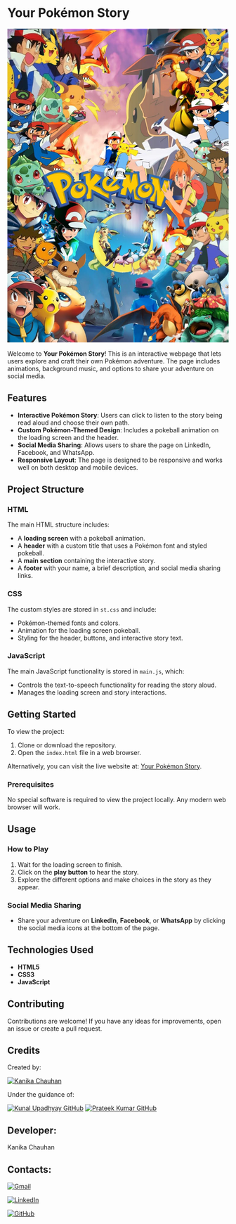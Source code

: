
# Your Pokémon Story
![POkemon story](Pokémon.jpg)

Welcome to **Your Pokémon Story**! This is an interactive webpage that lets users explore and craft their own Pokémon adventure. The page includes animations, background music, and options to share your adventure on social media.

## Features
- **Interactive Pokémon Story**: Users can click to listen to the story being read aloud and choose their own path.
- **Custom Pokémon-Themed Design**: Includes a pokeball animation on the loading screen and the header.
- **Social Media Sharing**: Allows users to share the page on LinkedIn, Facebook, and WhatsApp.
- **Responsive Layout**: The page is designed to be responsive and works well on both desktop and mobile devices.

## Project Structure

### HTML
The main HTML structure includes:
- A **loading screen** with a pokeball animation.
- A **header** with a custom title that uses a Pokémon font and styled pokeball.
- A **main section** containing the interactive story.
- A **footer** with your name, a brief description, and social media sharing links.

### CSS
The custom styles are stored in `st.css` and include:
- Pokémon-themed fonts and colors.
- Animation for the loading screen pokeball.
- Styling for the header, buttons, and interactive story text.

### JavaScript
The main JavaScript functionality is stored in `main.js`, which:
- Controls the text-to-speech functionality for reading the story aloud.
- Manages the loading screen and story interactions.

## Getting Started

To view the project:

1. Clone or download the repository.
2. Open the `index.html` file in a web browser.

Alternatively, you can visit the live website at: [Your Pokémon Story](https://pokestory.netlify.app/).

### Prerequisites

No special software is required to view the project locally. Any modern web browser will work.

## Usage

### How to Play
1. Wait for the loading screen to finish.
2. Click on the **play button** to hear the story.
3. Explore the different options and make choices in the story as they appear.

### Social Media Sharing
- Share your adventure on **LinkedIn**, **Facebook**, or **WhatsApp** by clicking the social media icons at the bottom of the page.

## Technologies Used
- **HTML5**
- **CSS3**
- **JavaScript**


## Contributing

Contributions are welcome! If you have any ideas for improvements, open an issue or create a pull request.

## Credits
Created by:

[![Kanika Chauhan](https://img.shields.io/badge/Kanika_Chauhan-GitHub-00F79?logo=github&logoColor=white&style=for-the-badge)](https://github.com/Kanika1305) 

Under the guidance of:


[![Kunal Upadhyay GitHub](https://img.shields.io/badge/Kunal_Upadhyay-GitHub-red?logo=github&style=for-the-badge)](https://github.com/Kunal-Upadhyay)               [![Prateek Kumar GitHub](https://img.shields.io/badge/Prateek_Kumar-GitHub-red?logo=github&style=for-the-badge)](https://github.com/geeekdude)





## Developer:
Kanika Chauhan

## Contacts:

[![Gmail](https://img.shields.io/badge/-Gmail-D14836?logo=gmail&logoColor=white&style=for-the-badge)](mailto:kanika13c@gmail.com)


[![LinkedIn](https://img.shields.io/badge/-LinkedIn-blue?logo=linkedin&logoColor=white&style=for-the-badge)](https://www.linkedin.com/in/kanika-chauhandb13/)

[![GitHub](https://img.shields.io/badge/-GitHub-181717?logo=github&logoColor=white&style=for-the-badge)](https://github.com/Kanika1305)


